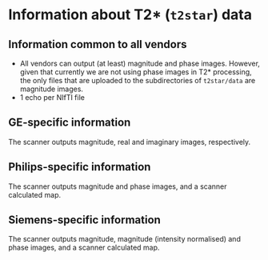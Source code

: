 # Information about T2* (`t2star`) data

## Information common to all vendors

* All vendors can output (at least) magnitude and phase images. However, given that currently we are not using phase images in T2* processing, the only files that are uploaded to the subdirectories of `t2star/data` are magnitude images.
* 1 echo per NIfTI file

## GE-specific information

The scanner outputs magnitude, real and imaginary images, respectively.

## Philips-specific information

The scanner outputs magnitude and phase images, and a scanner calculated map.

## Siemens-specific information

The scanner outputs magnitude, magnitude (intensity normalised) and phase images, and a scanner calculated map.